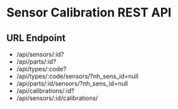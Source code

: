 # Sensor Calibration REST API 
## URL Endpoint
- /api/sensors/:id?
- /api/parts/:id?
- /api/types/:code?
- /api/types/:code/sensors/?nh_sens_id=null
- /api/parts/:id/sensors/?nh_sens_id=null
- /api/calibrations/:id?
- /api/sensors/:id/calibrations/
